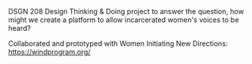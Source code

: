 DSGN 208 Design Thinking & Doing project to answer the question, how might we create a platform to allow incarcerated women's voices to be heard? 

Collaborated and prototyped with Women Initiating New Directions: https://windprogram.org/

